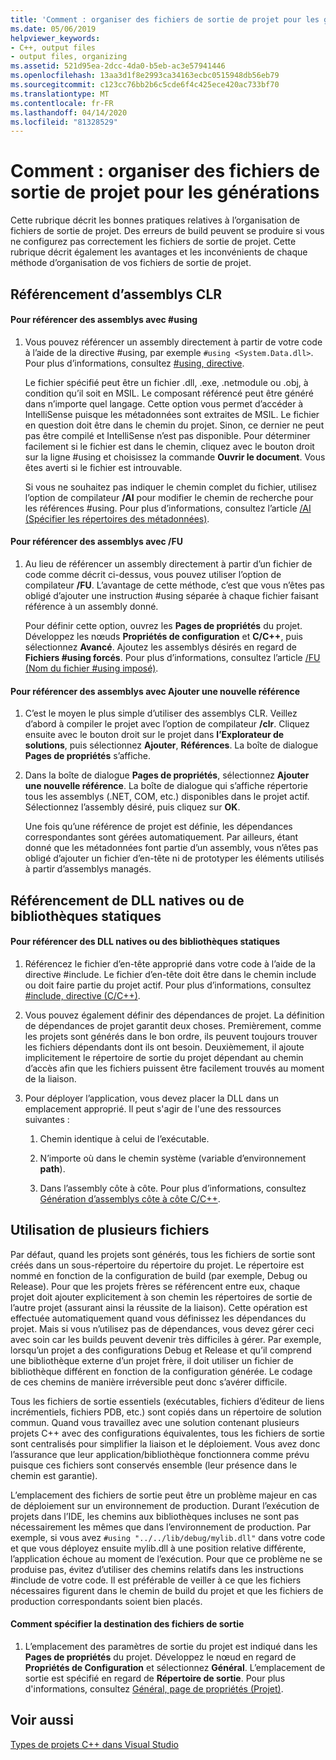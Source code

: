 ```yaml
---
title: 'Comment : organiser des fichiers de sortie de projet pour les générations'
ms.date: 05/06/2019
helpviewer_keywords:
- C++, output files
- output files, organizing
ms.assetid: 521d95ea-2dcc-4da0-b5eb-ac3e57941446
ms.openlocfilehash: 13aa3d1f8e2993ca34163ecbc0515948db56eb79
ms.sourcegitcommit: c123cc76bb2b6c5cde6f4c425ece420ac733bf70
ms.translationtype: MT
ms.contentlocale: fr-FR
ms.lasthandoff: 04/14/2020
ms.locfileid: "81328529"
---
```

# <a name="how-to-organize-project-output-files-for-builds"></a>Comment : organiser des fichiers de sortie de projet pour les générations

Cette rubrique décrit les bonnes pratiques relatives à l’organisation de fichiers de sortie de projet. Des erreurs de build peuvent se produire si vous ne configurez pas correctement les fichiers de sortie de projet. Cette rubrique décrit également les avantages et les inconvénients de chaque méthode d’organisation de vos fichiers de sortie de projet.

## <a name="referencing-clr-assemblies"></a>Référencement d’assemblys CLR

#### <a name="to-reference-assemblies-with-using"></a>Pour référencer des assemblys avec #using

1. Vous pouvez référencer un assembly directement à partir de votre code à l’aide de la directive #using, par exemple `#using <System.Data.dll>`. Pour plus d’informations, consultez [#using, directive](../preprocessor/hash-using-directive-cpp.md).

   Le fichier spécifié peut être un fichier .dll, .exe, .netmodule ou .obj, à condition qu’il soit en MSIL. Le composant référencé peut être généré dans n’importe quel langage. Cette option vous permet d’accéder à IntelliSense puisque les métadonnées sont extraites de MSIL. Le fichier en question doit être dans le chemin du projet. Sinon, ce dernier ne peut pas être compilé et IntelliSense n’est pas disponible. Pour déterminer facilement si le fichier est dans le chemin, cliquez avec le bouton droit sur la ligne #using et choisissez la commande **Ouvrir le document**. Vous êtes averti si le fichier est introuvable.

   Si vous ne souhaitez pas indiquer le chemin complet du fichier, utilisez l’option de compilateur **/AI** pour modifier le chemin de recherche pour les références #using. Pour plus d’informations, consultez l’article [/AI (Spécifier les répertoires des métadonnées)](reference/ai-specify-metadata-directories.md).

#### <a name="to-reference-assemblies-with-fu"></a>Pour référencer des assemblys avec /FU

1. Au lieu de référencer un assembly directement à partir d’un fichier de code comme décrit ci-dessus, vous pouvez utiliser l’option de compilateur **/FU**. L’avantage de cette méthode, c’est que vous n’êtes pas obligé d’ajouter une instruction #using séparée à chaque fichier faisant référence à un assembly donné.

   Pour définir cette option, ouvrez les **Pages de propriétés** du projet. Développez les nœuds **Propriétés de configuration** et **C/C++**, puis sélectionnez **Avancé**. Ajoutez les assemblys désirés en regard de **Fichiers #using forcés**. Pour plus d’informations, consultez l’article [/FU (Nom du fichier #using imposé)](reference/fu-name-forced-hash-using-file.md).

#### <a name="to-reference-assemblies-with-add-new-reference"></a>Pour référencer des assemblys avec Ajouter une nouvelle référence

1. C’est le moyen le plus simple d’utiliser des assemblys CLR. Veillez d’abord à compiler le projet avec l’option de compilateur **/clr**. Cliquez ensuite avec le bouton droit sur le projet dans **l’Explorateur de solutions**, puis sélectionnez **Ajouter**, **Références**. La boîte de dialogue **Pages de propriétés** s’affiche.

1. Dans la boîte de dialogue **Pages de propriétés**, sélectionnez **Ajouter une nouvelle référence**. La boîte de dialogue qui s’affiche répertorie tous les assemblys (.NET, COM, etc.) disponibles dans le projet actif. Sélectionnez l’assembly désiré, puis cliquez sur **OK**.

   Une fois qu’une référence de projet est définie, les dépendances correspondantes sont gérées automatiquement. Par ailleurs, étant donné que les métadonnées font partie d’un assembly, vous n’êtes pas obligé d’ajouter un fichier d’en-tête ni de prototyper les éléments utilisés à partir d’assemblys managés.

## <a name="referencing-native-dlls-or-static-libraries"></a>Référencement de DLL natives ou de bibliothèques statiques

#### <a name="to-reference-native-dlls-or-static-libraries"></a>Pour référencer des DLL natives ou des bibliothèques statiques

1. Référencez le fichier d’en-tête approprié dans votre code à l’aide de la directive #include. Le fichier d’en-tête doit être dans le chemin include ou doit faire partie du projet actif. Pour plus d’informations, consultez [#include, directive (C/C++)](../preprocessor/hash-include-directive-c-cpp.md).

1. Vous pouvez également définir des dépendances de projet. La définition de dépendances de projet garantit deux choses. Premièrement, comme les projets sont générés dans le bon ordre, ils peuvent toujours trouver les fichiers dépendants dont ils ont besoin. Deuxièmement, il ajoute implicitement le répertoire de sortie du projet dépendant au chemin d’accès afin que les fichiers puissent être facilement trouvés au moment de la liaison.

1. Pour déployer l’application, vous devez placer la DLL dans un emplacement approprié. Il peut s'agir de l'une des ressources suivantes :

   1. Chemin identique à celui de l’exécutable.

   1. N’importe où dans le chemin système (variable d’environnement **path**).

   1. Dans l’assembly côte à côte. Pour plus d’informations, consultez [Génération d’assemblys côte à côte C/C++](building-c-cpp-side-by-side-assemblies.md).

## <a name="working-with-multiple-projects"></a>Utilisation de plusieurs fichiers

Par défaut, quand les projets sont générés, tous les fichiers de sortie sont créés dans un sous-répertoire du répertoire du projet. Le répertoire est nommé en fonction de la configuration de build (par exemple, Debug ou Release). Pour que les projets frères se référencent entre eux, chaque projet doit ajouter explicitement à son chemin les répertoires de sortie de l’autre projet (assurant ainsi la réussite de la liaison). Cette opération est effectuée automatiquement quand vous définissez les dépendances du projet. Mais si vous n’utilisez pas de dépendances, vous devez gérer ceci avec soin car les builds peuvent devenir très difficiles à gérer. Par exemple, lorsqu’un projet a des configurations Debug et Release et qu’il comprend une bibliothèque externe d’un projet frère, il doit utiliser un fichier de bibliothèque différent en fonction de la configuration générée. Le codage de ces chemins de manière irréversible peut donc s’avérer difficile.

Tous les fichiers de sortie essentiels (exécutables, fichiers d’éditeur de liens incrémentiels, fichiers PDB, etc.) sont copiés dans un répertoire de solution commun. Quand vous travaillez avec une solution contenant plusieurs projets C++ avec des configurations équivalentes, tous les fichiers de sortie sont centralisés pour simplifier la liaison et le déploiement. Vous avez donc l’assurance que leur application/bibliothèque fonctionnera comme prévu puisque ces fichiers sont conservés ensemble (leur présence dans le chemin est garantie).

L’emplacement des fichiers de sortie peut être un problème majeur en cas de déploiement sur un environnement de production. Durant l’exécution de projets dans l’IDE, les chemins aux bibliothèques incluses ne sont pas nécessairement les mêmes que dans l’environnement de production. Par exemple, si vous avez `#using "../../lib/debug/mylib.dll"` dans votre code et que vous déployez ensuite mylib.dll à une position relative différente, l’application échoue au moment de l’exécution. Pour que ce problème ne se produise pas, évitez d’utiliser des chemins relatifs dans les instructions #include de votre code. Il est préférable de veiller à ce que les fichiers nécessaires figurent dans le chemin de build du projet et que les fichiers de production correspondants soient bien placés.

#### <a name="how-to-specify-where-output-files-go"></a>Comment spécifier la destination des fichiers de sortie

1. L’emplacement des paramètres de sortie du projet est indiqué dans les **Pages de propriétés** du projet. Développez le nœud en regard de **Propriétés de Configuration** et sélectionnez **Général**. L’emplacement de sortie est spécifié en regard de **Répertoire de sortie**. Pour plus d'informations, consultez [Général, page de propriétés (Projet)](reference/general-property-page-project.md).

## <a name="see-also"></a>Voir aussi

[Types de projets C++ dans Visual Studio](reference/visual-cpp-project-types.md)
